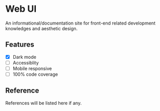 # Web UI

An informational/documentation site for front-end related development knowledges and aesthetic design.

## Features

- [x] Dark mode
- [ ] Accessiblity
- [ ] Mobile responsive
- [ ] 100% code coverage

## Reference

References will be listed here if any.
